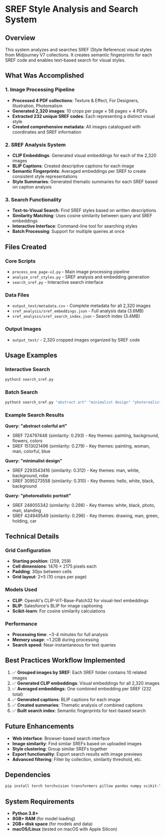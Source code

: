 # SREF Style Analysis and Search System

## Overview

This system analyzes and searches SREF (Style Reference) visual styles from Midjourney V7 collections. It creates semantic fingerprints for each SREF code and enables text-based search for visual styles.

## What Was Accomplished

### 1. Image Processing Pipeline

- **Processed 4 PDF collections**: Texture & Effect, For Designers, Illustration, Photorealism
- **Generated 2,320 images**: 10 crops per page × 58 pages × 4 PDFs
- **Extracted 232 unique SREF codes**: Each representing a distinct visual style
- **Created comprehensive metadata**: All images catalogued with coordinates and SREF information

### 2. SREF Analysis System

- **CLIP Embeddings**: Generated visual embeddings for each of the 2,320 images
- **BLIP Captions**: Created descriptive captions for each image
- **Semantic Fingerprints**: Averaged embeddings per SREF to create consistent style representations
- **Style Summaries**: Generated thematic summaries for each SREF based on caption analysis

### 3. Search Functionality

- **Text-to-Visual Search**: Find SREF styles based on written descriptions
- **Similarity Matching**: Uses cosine similarity between query and SREF embeddings
- **Interactive Interface**: Command-line tool for searching styles
- **Batch Processing**: Support for multiple queries at once

## Files Created

### Core Scripts

- `process_one_page-v2.py` - Main image processing pipeline
- `analyze_sref_styles.py` - SREF analysis and embedding generation
- `search_sref.py` - Interactive search interface

### Data Files

- `output_test/metadata.csv` - Complete metadata for all 2,320 images
- `sref_analysis/sref_embeddings.json` - Full analysis data (3.6MB)
- `sref_analysis/sref_search_index.json` - Search index (3.4MB)

### Output Images

- `output_test/` - 2,320 cropped images organized by SREF code

## Usage Examples

### Interactive Search

```bash
python3 search_sref.py
```

### Batch Search

```bash
python3 search_sref.py "abstract art" "minimalist design" "photorealistic portrait"
```

### Example Search Results

**Query: "abstract colorful art"**

- SREF 724797448 (similarity: 0.293) - Key themes: painting, background, flowers, colors
- SREF 1513021496 (similarity: 0.279) - Key themes: painting, woman, man, colorful, blue

**Query: "minimalist design"**

- SREF 2293543416 (similarity: 0.312) - Key themes: man, white, background, robe
- SREF 3095273558 (similarity: 0.310) - Key themes: hello, white, black, background

**Query: "photorealistic portrait"**

- SREF 248055342 (similarity: 0.298) - Key themes: white, black, photo, man, standing
- SREF 424949549 (similarity: 0.296) - Key themes: drawing, man, green, holding, car

## Technical Details

### Grid Configuration

- **Starting position**: (259, 259)
- **Cell dimensions**: 1476 × 2175 pixels each
- **Padding**: 30px between cells
- **Grid layout**: 2×5 (10 crops per page)

### Models Used

- **CLIP**: OpenAI's CLIP-ViT-Base-Patch32 for visual-text embeddings
- **BLIP**: Salesforce's BLIP for image captioning
- **Scikit-learn**: For cosine similarity calculations

### Performance

- **Processing time**: ~3-4 minutes for full analysis
- **Memory usage**: ~1.2GB during processing
- **Search speed**: Near-instantaneous for text queries

## Best Practices Workflow Implemented

1. ✅ **Grouped images by SREF**: Each SREF folder contains 10 related images
2. ✅ **Generated CLIP embeddings**: Visual embeddings for all 2,320 images
3. ✅ **Averaged embeddings**: One combined embedding per SREF (232 total)
4. ✅ **Generated captions**: BLIP captions for each image
5. ✅ **Created summaries**: Thematic analysis of combined captions
6. ✅ **Built search index**: Semantic fingerprints for text-based search

## Future Enhancements

- **Web interface**: Browser-based search interface
- **Image similarity**: Find similar SREFs based on uploaded images
- **Style clustering**: Group similar SREFs together
- **Export functionality**: Export search results with image previews
- **Advanced filtering**: Filter by collection, similarity threshold, etc.

## Dependencies

```bash
pip install torch torchvision transformers pillow pandas numpy scikit-learn PyPDF2 pdf2image
```

## System Requirements

- **Python 3.8+**
- **8GB+ RAM** (for model loading)
- **2GB+ disk space** (for models and data)
- **macOS/Linux** (tested on macOS with Apple Silicon)
